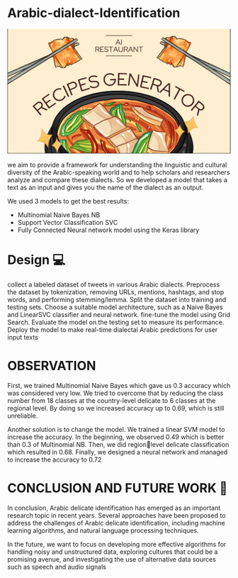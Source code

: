 # Arabic-dialect-Identification

 ![Logo](https://github.com/iRaneem/Recipes-Generator/blob/main/logo.jpg)
 
   we aim to provide a framework for understanding the linguistic and cultural diversity of the Arabic-speaking world and to help scholars and researchers analyze and compare these dialects. So we developed a model that takes a text as an input and gives you the name of the dialect as an output.


We used 3 models to get the best results:
- Multinomial Naive Bayes NB
- Support Vector Classification SVC
- Fully Connected Neural network model using the Keras library

# Design 💻
  collect a labeled dataset of tweets in various Arabic dialects.
Preprocess the dataset by tokenization, removing URLs, mentions, hashtags,
and stop words, and performing stemming/lemma.
Split the dataset into training and testing sets.
Choose a suitable model architecture, such as a Naive Bayes and LinearSVC
classifier and neural network.
fine-tune the model using Grid Search.
Evaluate the model on the testing set to measure its performance.
Deploy the model to make real-time dialectal Arabic predictions for user input
texts

# OBSERVATION
  First, we trained Multinomial Naive Bayes which gave us 0.3 accuracy which was considered very
low. We tried to overcome that by reducing the class number from 18 classes at the country-level
delicate to 6 classes at the regional level. By doing so we increased accuracy up to 0.69, which is
still unreliable.

  Another solution is to change the model. We trained a linear SVM model to increase the accuracy. In
the beginning, we observed 0.49 which is better than 0.3 of Multinomial NB. Then, we did regionlevel delicate classification which resulted in 0.68.
Finally, we designed a neural network and managed to increase the accuracy to 0.72
# CONCLUSION AND FUTURE WORK 🚀 
  In conclusion, Arabic delicate identification has emerged as an important research topic in recent
years. Several approaches have been proposed to address the challenges of Arabic delicate
identification, including machine learning algorithms, and natural language processing techniques.

  In the future, we want to focus on developing more effective algorithms for handling noisy and
unstructured data, exploring cultures that could be a promising avenue, and investigating the use
of alternative data sources such as speech and audio signals
